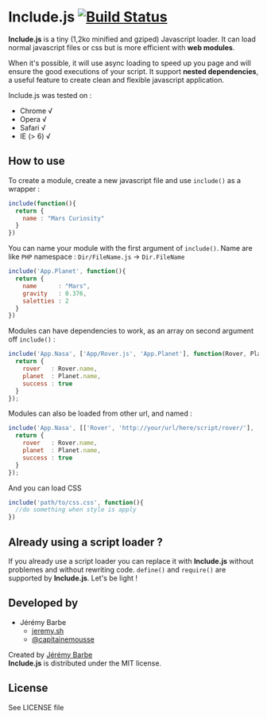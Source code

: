 # Include.js [![Build Status](https://travis-ci.org/CapMousse/include.js.svg?branch=master)](https://travis-ci.org/CapMousse/include.js)

**Include.js** is a tiny (1,2ko minified and gziped) Javascript loader. It can load normal javascript files or css but is more efficient with **web modules**.

When it's possible, it will use async loading to speed up you page and will ensure the good executions of your script. It support **nested dependencies**, a useful feature to create clean and flexible javascript application.

Include.js was tested on :

- Chrome √
- Opera √
- Safari √
- IE (> 6) √

## How to use

To create a module, create a new javascript file and use `include()` as a wrapper :

```javascript
include(function(){
  return {
    name : "Mars Curiosity"
  }
})
```

You can name your module with the first argument of `include()`.  Name are like `PHP` namespace : `Dir/FileName.js` -> `Dir.FileName`

```javascript
include('App.Planet', function(){
  return {
    name      : "Mars",
    gravity   : 0.376,
    saletties : 2
  }
})
```

Modules can have dependencies to work, as an array on second argument off `include()` :

```javascript
include('App.Nasa', ['App/Rover.js', 'App.Planet'], function(Rover, Planet){
  return {
    rover   : Rover.name,
    planet  : Planet.name,
    success : true 
  }
});
```

Modules can also be loaded from other url, and named :

```javascript
include('App.Nasa', [['Rover', 'http://your/url/here/script/rover/'], 'App.Planet'], function(Rover, Planet){
  return {
    rover   : Rover.name,
    planet  : Planet.name,
    success : true 
  }
});
```

And you can load CSS 
```javascript
include('path/to/css.css', function(){
  //do something when style is apply
})
```


## Already using a script loader ?

If you already use a script loader you can replace it with **Include.js** without problemes and without rewriting code. `define()` and `require()` are supported by **Include.js**. Let's be light !


## Developed by

- Jérémy Barbe
  - [jeremy.sh](http://jeremy.sh)
  - [@capitainemousse](https://twitter.com/capitainemousse)


Created by [Jérémy Barbe](http://jeremy.sh)  
**Include.js** is distributed under the MIT license.

## License

See LICENSE file